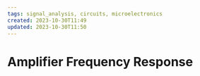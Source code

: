 ```yaml
---
tags: signal_analysis, circuits, microelectronics
created: 2023-10-30T11:49
updated: 2023-10-30T11:50
---
```


# Amplifier Frequency Response

